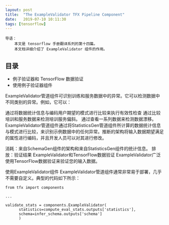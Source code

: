 ```yaml
---
layout: post
title:  "The ExampleValidator TFX Pipeline Component"
date:   2019-07-10 10:11:30
tags: [tensorflow]
---
```


    导语：
        本文是 tensorflow 手册翻译系列的第十四篇。
        本文档详细介绍了 ExampleValidator 组件的作用。

## 目录
+ 例子验证器和 TensorFlow 数据验证
+ 使用例子验证器组件


ExampleValidator管道组件可识别训练和服务数据中的异常。它可以检测数据中不同类别的异常。例如，它可以：

通过将数据统计信息与编码用户期望的模式进行比较来执行有效性检查
通过比较培训和服务数据来检测培训服务偏斜。
通过查看一系列数据来检测数据漂移。
ExampleValidator管道组件通过将StatisticsGen管道组件所计算的数据统计信息与模式进行比较，来识别示例数据中的任何异常。推断的架构将输入数据期望满足的属性进行编码，并且开发人员可以对其进行修改。

消耗：来自SchemaGen组件的架构和来自StatisticsGen组件的统计信息。
排放：验证结果
ExampleValidator和TensorFlow数据验证
ExampleValidator广泛使用TensorFlow数据验证来验证您的输入数据。

使用ExampleValidator组件
ExampleValidator管道组件通常非常易于部署，几乎不需要自定义。典型的代码如下所示：

```
from tfx import components

...

validate_stats = components.ExampleValidator(
      statistics=compute_eval_stats.outputs['statistics'],
      schema=infer_schema.outputs['schema']
      )
```